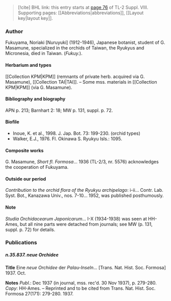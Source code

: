 > [!cite] BHL link: this entry starts at [page 76](https://www.biodiversitylibrary.org/item/103832#page/88/mode/1up) of TL-2 Suppl. VIII.
> Supporting pages: [[Abbreviations|abbreviations]], [[Layout key|layout key]].

### Author

Fukuyama, Noriaki \[Nuruyuki\] (1912-1946), Japanese botanist, student of G. Masamune, specialized in the orchids of Taiwan, the Ryukyus and Micronesia, died in Taiwan. (*Fukuy.*).

#### Herbarium and types

[[Collection KPM|KPM]] (remnants of private herb. acquired via G. Masamune), [[Collection TAI|TAI]]. – Some mss. materials in [[Collection KPM|KPM]] (via G. Masamune).

#### Bibliography and biography

APN p. 213; Barnhart 2: 18; MW p. 131, suppl. p. 72.

#### Biofile

- Inoue, K. et al., 1998. J. Jap. Bot. 73: 199-230. (orchid types)
- Walker, E.J., 1976. Fl. Okinawa S. Ryukyu Isls.: 1095.

#### Composite works

G. Masamune, *Short fl. Formosa*... 1936 (TL-2/3, nr. 5576) acknowledges the cooperation of Fukuyama.

#### Outside our period

*Contribution to the orchid flora of the Ryukyu archipelago*: i-ii... Contr. Lab. Syst. Bot., Kanazawa Univ., nos. 7-10... 1952, was published posthumously.

#### Note

*Studia Orchidacearum Japonicarum*... I-X (1934-1938) was seen at HH-Ames, but all nine parts were detached from journals; see MW (p. 131, suppl. p. 72) for details.

### Publications

##### n.35.837. neue Orchidee

**Title**
Eine *neue Orchidee* der *Palau-Inseln*... \[Trans. Nat. Hist. Soc. Formosa\] 1937. Oct.

**Notes**
*Publ*.: Dec 1937 (in journal, mss. rec'd. 30 Nov 1937), p. 279-280. *Copy*: HH-Ames. – Reprinted and to be cited from Trans. Nat. Hist. Soc. Formosa 27(171): 279-280. 1937.

